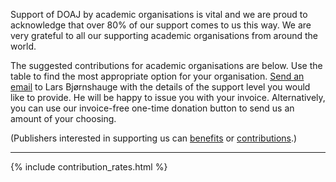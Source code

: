 Support of DOAJ by academic organisations is vital and we are proud to acknowledge that over 80% of our support comes to us this way. We are very grateful to all our supporting academic organisations from around the world.

The suggested contributions for academic organisations are below. Use the table to find the most appropriate option for your organisation. [Send an email](mailto:lars@doaj.org) to Lars Bjørnshauge with the details of the support level you would like to provide. He will be happy to issue you with your invoice. Alternatively, you can use our invoice-free one-time donation button to send us an amount of your choosing.

(Publishers interested in supporting us can [benefits](/support/sponsors/) or [contributions](/support/publisher-supporters/).)

---

{% include contribution_rates.html %}
